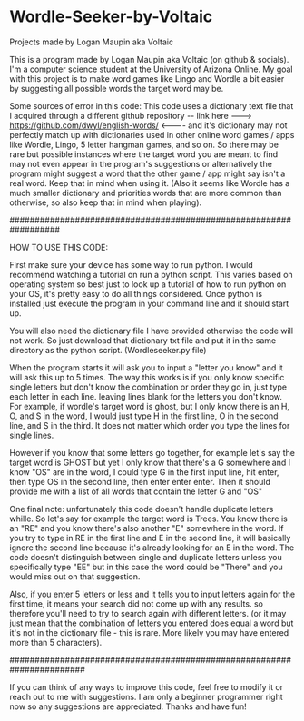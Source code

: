 # Wordle-Seeker-by-Voltaic
Projects made by Logan Maupin aka Voltaic


This is a program made by Logan Maupin aka Voltaic (on github & socials). I'm a computer science student at the University of Arizona Online. My goal with this project is to make word games like Lingo and Wordle a bit easier by suggesting all possible words the target word may be. 

Some sources of error in this code: 
This code uses a dictionary text file that I acquired through a different github repository -- link here ---> https://github.com/dwyl/english-words/ <---- and it's dictionary may not perfectly match up with dictionaries used in other online word games / apps like Wordle, Lingo, 5 letter hangman games, and so on. So there may be rare but possible instances where the target word you are meant to find may not even appear in the program's suggestions or alternatively the program might suggest a word that the other game / app might say isn't a real word. Keep that in mind when using it. (Also it seems like Wordle has a much smaller dictionary and priorities words that are more common than otherwise, so also keep that in mind when playing). 

##################################################################

HOW TO USE THIS CODE: 

First make sure your device has some way to run python. I would recommend watching a tutorial on run a python script. This varies based on operating system so best just to look up a tutorial of how to run python on your OS, it's pretty easy to do all things considered. Once python is installed just execute the program in your command line and it should start up. 

You will also need the dictionary file I have provided otherwise the code will not work. So just download that dictionary txt file and put it in the same directory as the python script. (Wordleseeker.py file)

When the program starts it will ask you to input a "letter you know" and it will ask this up to 5 times. The way this works is if you only know specific single letters but don't know the combination or order they go in, just type each letter in each line. leaving lines blank for the letters you don't know. For example, if wordle's target word is ghost, but I only know there is an H, O, and S in the word, I would just type H in the first line, O in the second line, and S in the third. It does not matter which order you type the lines for single lines. 

However if you know that some letters go together, for example let's say the target word is GHOST but yet I only know that there's a G somewhere and I know "OS" are in the word, I could type G in the first input line, hit enter, then type OS in the second line, then enter enter enter. Then it should provide me with a list of all words that contain the letter G and "OS" 

One final note: unfortunately this code doesn't handle duplicate letters whille. So let's say for example the target word is Trees. You know there is an "RE" and you know there's also another "E" somewhere in the word. If you try to type in RE in the first line and E in the second line, it will basically ignore the second line because it's already looking for an E in the word. The code doesn't distinguish between single and duplicate letters unless you specifically type "EE" but in this case the word could be "There" and you would miss out on that suggestion. 

Also, if you enter 5 letters or less and it tells you to input letters again for the first time, it means your search did not come up with any results. so therefore you'll need to try to search again with different letters. (or it may just mean that the combination of letters you entered does equal a word but it's not in the dictionary file - this is rare. More likely you may have entered more than 5 characters). 

#######################################################################

If you can think of any ways to improve this code, feel free to modify it or reach out to me with suggestions. I am only a beginner programmer right now so any suggestions are appreciated. Thanks and have fun! 
